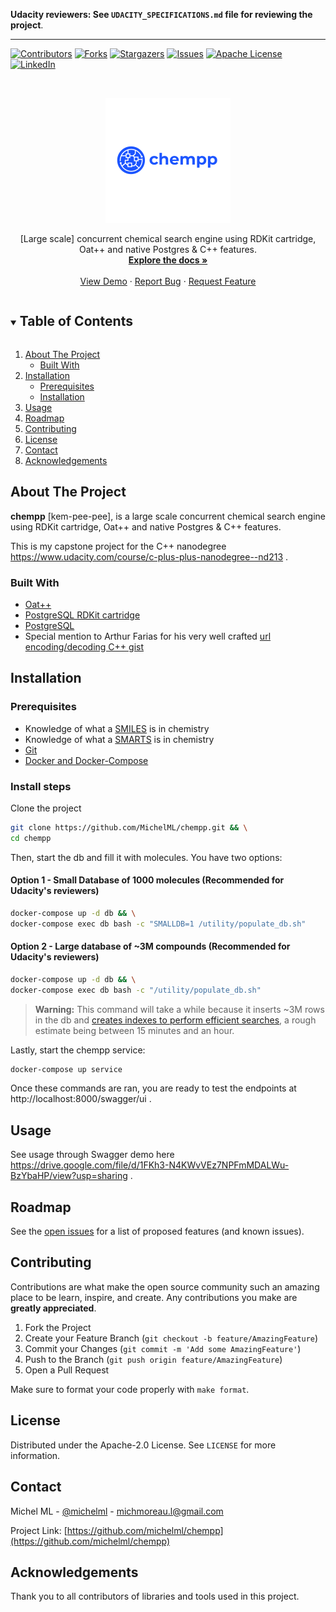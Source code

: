 <!--
*** Thanks for checking out the Best-README-Template. If you have a suggestion
*** that would make this better, please fork the repo and create a pull request
*** or simply open an issue with the tag "enhancement".
*** Thanks again! Now go create something AMAZING! :D
***
***
***
*** To avoid retyping too much info. Do a search and replace for the following:
*** michelml, chempp, twitter_handle, michmoreau.l@gmail.com, chempp, project_description
-->



<!-- PROJECT SHIELDS -->
<!--
*** I'm using markdown "reference style" links for readability.
*** Reference links are enclosed in brackets [ ] instead of parentheses ( ).
*** See the bottom of this document for the declaration of the reference variables
*** for contributors-url, forks-url, etc. This is an optional, concise syntax you may use.
*** https://www.markdownguide.org/basic-syntax/#reference-style-links
-->
**Udacity reviewers: See `UDACITY_SPECIFICATIONS.md` file for reviewing the project**.

-------------

[![Contributors][contributors-shield]][contributors-url]
[![Forks][forks-shield]][forks-url]
[![Stargazers][stars-shield]][stars-url]
[![Issues][issues-shield]][issues-url]
[![Apache License][license-shield]][license-url]
[![LinkedIn][linkedin-shield]][linkedin-url]

<br />
<p align="center">
  <a href="https://github.com/michelml/chempp">
    <img src="chempp.png" alt="Chempp - Project Logo" width="200" height="200">
  </a>

  <p align="center">
    [Large scale] concurrent chemical search engine using RDKit cartridge, Oat++ and native Postgres & C++ features.
    <br />
    <a href="https://github.com/michelml/chempp"><strong>Explore the docs »</strong></a>
    <br />
    <br />
    <a href="https://github.com/michelml/chempp">View Demo</a>
    ·
    <a href="https://github.com/michelml/chempp/issues">Report Bug</a>
    ·
    <a href="https://github.com/michelml/chempp/issues">Request Feature</a>
  </p>
</p>



<!-- TABLE OF CONTENTS -->
<details open="open">
  <summary><h2 style="display: inline-block">Table of Contents</h2></summary>
  <ol>
    <li>
      <a href="#about-the-project">About The Project</a>
      <ul>
        <li><a href="#built-with">Built With</a></li>
      </ul>
    </li>
    <li>
      <a href="#getting-started">Installation</a>
      <ul>
        <li><a href="#prerequisites">Prerequisites</a></li>
        <li><a href="#install-steps">Installation</a></li>
      </ul>
    </li>
    <li><a href="#usage">Usage</a></li>
    <li><a href="#roadmap">Roadmap</a></li>
    <li><a href="#contributing">Contributing</a></li>
    <li><a href="#license">License</a></li>
    <li><a href="#contact">Contact</a></li>
    <li><a href="#acknowledgements">Acknowledgements</a></li>
  </ol>
</details>

<!-- ABOUT THE PROJECT -->
## About The Project

**chempp** [kem-pee-pee], is a large scale concurrent chemical search engine using RDKit cartridge, Oat++ and native Postgres & C++ features.

This is my capstone project for the C++ nanodegree https://www.udacity.com/course/c-plus-plus-nanodegree--nd213 .

### Built With

* [Oat++](https://oatpp.io/)
* [PostgreSQL RDKit cartridge](https://rdkit.org/docs/Cartridge.html)
* [PostgreSQL](https://www.postgresql.org/)
* Special mention to Arthur Farias for his very well crafted [url encoding/decoding C++ gist](https://gist.github.com/arthurafarias/56fec2cd49a32f374c02d1df2b6c350f)

## Installation

### Prerequisites

- Knowledge of what a [SMILES](https://en.wikipedia.org/wiki/Simplified_molecular-input_line-entry_system) is in chemistry
- Knowledge of what a [SMARTS](https://en.wikipedia.org/wiki/SMILES_arbitrary_target_specification) is in chemistry
- [Git](https://git-scm.com/)
- [Docker and Docker-Compose](https://www.docker.com/)

### Install steps

Clone the project

```bash
git clone https://github.com/MichelML/chempp.git && \
cd chempp
```

Then, start the db and fill it with molecules. You have two options:

#### Option 1 - Small Database of 1000 molecules (Recommended for Udacity's reviewers)

```bash
docker-compose up -d db && \
docker-compose exec db bash -c "SMALLDB=1 /utility/populate_db.sh"
```

#### Option 2 - Large database of ~3M compounds (Recommended for Udacity's reviewers)

```bash
docker-compose up -d db && \
docker-compose exec db bash -c "/utility/populate_db.sh"
```

> **Warning:** This command will take a while because it inserts ~3M rows in the db and [creates indexes to perform efficient searches](https://rdkit.org/docs/Cartridge.html), a rough estimate being between 15 minutes and an hour.

Lastly, start the chempp service:

```bash
docker-compose up service
```

Once these commands are ran, you are ready to test the endpoints at http://localhost:8000/swagger/ui .

<!-- USAGE EXAMPLES -->
## Usage

See usage through Swagger demo here https://drive.google.com/file/d/1FKh3-N4KWvVEz7NPFmMDALWu-BzYbaHP/view?usp=sharing .

<!-- ROADMAP -->
## Roadmap

See the [open issues](https://github.com/michelml/chempp/issues) for a list of proposed features (and known issues).

<!-- CONTRIBUTING -->
## Contributing

Contributions are what make the open source community such an amazing place to be learn, inspire, and create. Any contributions you make are **greatly appreciated**.

1. Fork the Project
2. Create your Feature Branch (`git checkout -b feature/AmazingFeature`)
3. Commit your Changes (`git commit -m 'Add some AmazingFeature'`)
4. Push to the Branch (`git push origin feature/AmazingFeature`)
5. Open a Pull Request

Make sure to format your code properly with `make format`.

<!-- LICENSE -->
## License

Distributed under the Apache-2.0 License. See `LICENSE` for more information.



<!-- CONTACT -->
## Contact

Michel ML - [@michelml](https://github.com/MichelML) - michmoreau.l@gmail.com

Project Link: [https://github.com/michelml/chempp](https://github.com/michelml/chempp)

<!-- ACKNOWLEDGEMENTS -->
## Acknowledgements

Thank you to all contributors of libraries and tools used in this project.

<!-- MARKDOWN LINKS & IMAGES -->
<!-- https://www.markdownguide.org/basic-syntax/#reference-style-links -->
[contributors-shield]: https://img.shields.io/github/contributors/michelml/chempp.svg?style=for-the-badge
[contributors-url]: https://github.com/michelml/chempp/graphs/contributors
[forks-shield]: https://img.shields.io/github/forks/michelml/chempp.svg?style=for-the-badge
[forks-url]: https://github.com/michelml/chempp/network/members
[stars-shield]: https://img.shields.io/github/stars/michelml/chempp.svg?style=for-the-badge
[stars-url]: https://github.com/michelml/chempp/stargazers
[issues-shield]: https://img.shields.io/github/issues/michelml/chempp.svg?style=for-the-badge
[issues-url]: https://github.com/michelml/chempp/issues
[license-shield]: https://img.shields.io/github/license/michelml/chempp.svg?style=for-the-badge
[license-url]: https://github.com/michelml/chempp/blob/master/LICENSE.txt
[linkedin-shield]: https://img.shields.io/badge/-LinkedIn-black.svg?style=for-the-badge&logo=linkedin&colorB=555
[linkedin-url]: https://www.linkedin.com/in/michelmoreau1/
[product-screenshot]: chempp.png
